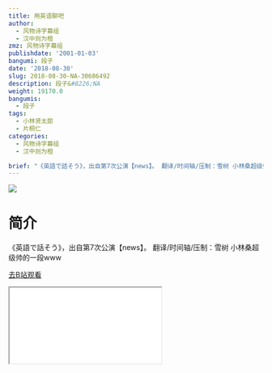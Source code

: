 ```yaml
---
title: 用英语聊吧
author:
  - 风物诗字幕组
  - 汉中则为橙
zmz: 风物诗字幕组
publishdate: '2001-01-03'
bangumi: 段子
date: '2018-08-30'
slug: 2018-08-30-NA-30686492
description: 段子&#8226;NA
weight: 19170.0
bangumis:
  - 段子
tags:
  - 小林贤太郎
  - 片桐仁
categories:
  - 风物诗字幕组
  - 汉中则为橙

brief: "《英語で話そう》，出自第7次公演【news】。 翻译/时间轴/压制：雪树 小林桑超级帅的一段www"
---
```

![](https://i.imgur.com/wkZpinv.jpg)
# 简介  
《英語で話そう》，出自第7次公演【news】。
翻译/时间轴/压制：雪树
小林桑超级帅的一段www  

[去B站观看](https://www.bilibili.com/video/av30686492/)
<div class ="resp-container"><iframe class="testiframe" src="//player.bilibili.com/player.html?aid=30686492"", scrolling="no", allowfullscreen="true" > </iframe></div> 
